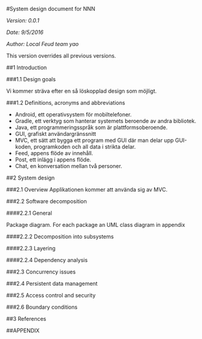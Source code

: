 #System design document for NNN

  *Version: 0.0.1*
  
  *Date: 9/5/2016*
  
  *Author: Local Feud team yao*

This version overrides all previous versions.

##1 Introduction

###1.1 Design goals

Vi kommer sträva efter en så löskopplad design som möjligt.

###1.2 Definitions, acronyms and abbreviations
* Android, ett operativsystem för mobiltelefoner.
* Gradle, ett verktyg som hanterar systemets beroende av andra bibliotek.
* Java, ett programmeringsspråk som är plattformsoberoende.
* GUI, grafiskt användargränssnitt
* MVC, ett sätt att bygga ett program med GUI där man delar upp GUI-koden, programkoden och all data i strikta delar.
* Feed, appens flöde av innehåll.
* Post, ett inlägg i appens flöde.
* Chat, en konversation mellan två personer.

##2 System design

###2.1 Overview
Applikationen kommer att använda sig av MVC.

###2.2 Software decomposition


####2.2.1 General

Package diagram. For each package an UML class diagram in 
appendix

####2.2.2 Decomposition into subsystems 

####2.2.3 Layering

####2.2.4 Dependency analysis

###2.3 Concurrency issues

###2.4 Persistent data management

###2.5 Access control and security

###2.6 Boundary conditions 

##3 References

##APPENDIX 
